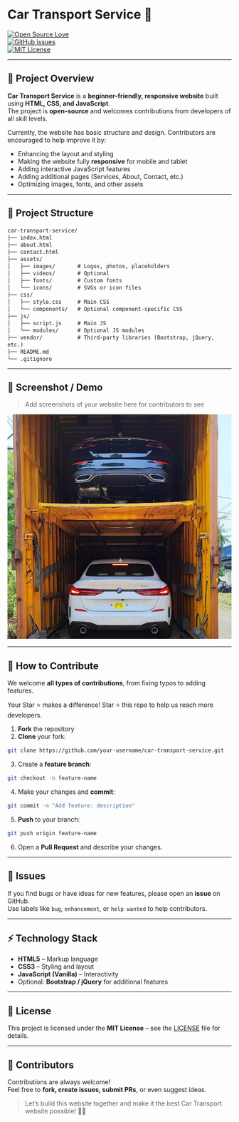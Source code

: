 # Car Transport Service 🚗

[![Open Source Love](https://img.shields.io/badge/Contributions-Welcome-brightgreen)](https://github.com/your-username/car-transport-website)  
[![GitHub issues](https://img.shields.io/github/issues/your-username/car-transport-service)](https://github.com/your-username/car-transport-website/issues)  
[![MIT License](https://img.shields.io/badge/License-MIT-blue.svg)](LICENSE)

---

## 🌟 Project Overview

**Car Transport Service** is a **beginner-friendly, responsive website** built using **HTML, CSS, and JavaScript**.  
The project is **open-source** and welcomes contributions from developers of all skill levels.  

Currently, the website has basic structure and design. Contributors are encouraged to help improve it by:  

- Enhancing the layout and styling  
- Making the website fully **responsive** for mobile and tablet  
- Adding interactive JavaScript features  
- Adding additional pages (Services, About, Contact, etc.)  
- Optimizing images, fonts, and other assets  

---

## 📁 Project Structure

```
car-transport-service/
├── index.html
├── about.html
├── contact.html
├── assets/
│   ├── images/       # Logos, photos, placeholders
│   ├── videos/       # Optional
│   ├── fonts/        # Custom fonts
│   └── icons/        # SVGs or icon files
├── css/
│   ├── style.css     # Main CSS
│   └── components/   # Optional component-specific CSS
├── js/
│   ├── script.js     # Main JS
│   └── modules/      # Optional JS modules
├── vendor/           # Third-party libraries (Bootstrap, jQuery, etc.)
├── README.md
└── .gitignore
```

---

## 🎨 Screenshot / Demo

> Add screenshots of your website here for contributors to see

![](assets/images/bmw2.jpeg)  

---

## 🤝 How to Contribute

We welcome **all types of contributions**, from fixing typos to adding features. 

Your Star ⭐️ makes a difference! Star ⭐️ this repo to help us reach more developers.
1. **Fork** the repository  
2. **Clone** your fork:
```bash
git clone https://github.com/your-username/car-transport-service.git
```
3. Create a **feature branch**:
```bash
git checkout -b feature-name
```
4. Make your changes and **commit**:
```bash
git commit -m "Add feature: description"
```
5. **Push** to your branch:
```bash
git push origin feature-name
```
6. Open a **Pull Request** and describe your changes.  

---

## 📝 Issues

If you find bugs or have ideas for new features, please open an **issue** on GitHub.  
Use labels like `bug`, `enhancement`, or `help wanted` to help contributors.  

---

## ⚡ Technology Stack

- **HTML5** – Markup language  
- **CSS3** – Styling and layout  
- **JavaScript (Vanilla)** – Interactivity  
- Optional: **Bootstrap / jQuery** for additional features  

---

## 📌 License

This project is licensed under the **MIT License** – see the [LICENSE](LICENSE) file for details.  

---

## 🙌 Contributors

Contributions are always welcome!  
Feel free to **fork, create issues, submit PRs**, or even suggest ideas.  

> Let’s build this website together and make it the best Car Transport website possible! 🚗💨
